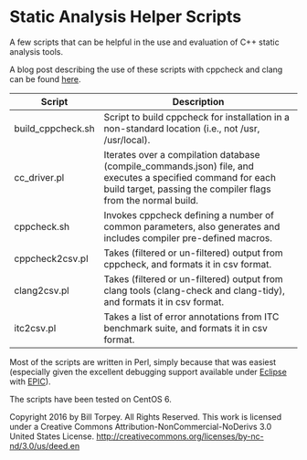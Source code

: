 # Static Analysis Helper Scripts
A few scripts that can be helpful in the use and evaluation of C++ static analysis tools.

A blog post describing the use of these scripts with cppcheck and clang can be found [here](http://btorpey.github.io/blog/2016/04/07/mo-static/).

Script  | Description
------------- | -------------
build_cppcheck.sh | Script to build cppcheck for installation in a non-standard location (i.e., not /usr, /usr/local).
cc_driver.pl  | Iterates over a compilation database (compile_commands.json) file, and executes a specified command for each build target, passing the compiler flags from the normal build.
cppcheck.sh | Invokes cppcheck defining a number of common parameters, also generates and includes compiler pre-defined macros.
cppcheck2csv.pl  | Takes (filtered or un-filtered) output from cppcheck, and formats it in csv format.
clang2csv.pl  | Takes (filtered or un-filtered) output from clang tools (clang-check and clang-tidy), and formats it in csv format.
itc2csv.pl  | Takes a list of error annotations from ITC benchmark suite, and formats it in csv format.

Most of the scripts are written in Perl, simply because that was easiest (especially given the excellent debugging support available under [Eclipse](https://eclipse.org/) with [EPIC](http://www.epic-ide.org/)).

The scripts have been tested on CentOS 6.

Copyright 2016 by Bill Torpey. All Rights Reserved.
This work is licensed under a Creative Commons Attribution-NonCommercial-NoDerivs 3.0 United States License. <http://creativecommons.org/licenses/by-nc-nd/3.0/us/deed.en>



